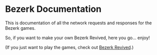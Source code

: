 # Bezerk Documentation
This is documentation of all the network requests and responses for the Bezerk games.

So, if you want to make your own Bezerk Revived, here you go... enjoy!

(If you just want to play the games, check out [Bezerk Revived](https://bezerk.secondzone.co.uk/).)
